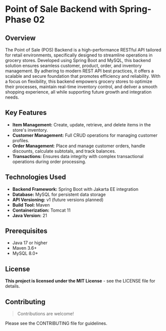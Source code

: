 # Point of Sale Backend with Spring- Phase 02

## Overview
The Point of Sale (POS) Backend is a high-performance RESTful API tailored for retail environments, specifically designed to streamline operations in grocery stores. Developed using Spring Boot and MySQL, this backend solution ensures seamless customer, product, order, and inventory management. By adhering to modern REST API best practices, it offers a scalable and secure foundation that promotes efficiency and reliability. With a focus on flexibility, this backend empowers grocery stores to optimize their processes, maintain real-time inventory control, and deliver a smooth shopping experience, all while supporting future growth and integration needs.

## Key Features

- **Item Management:** Create, update, retrieve, and delete items in the store's inventory.
- **Customer Management:** Full CRUD operations for managing customer profiles.
- **Order Management**: Place and manage customer orders, handle discounts, calculate subtotals, and track balances.
- **Transactions:** Ensures data integrity with complex transactional operations during order processing.

## Technologies Used

- **Backend Framework:** Spring Boot with Jakarta EE integration
- **Database:** MySQL for persistent data storage
- **API Versioning:** v1 (future versions planned)
- **Build Tool:** Maven
- **Containerization:** Tomcat 11
- **Java Version:** 21

## Prerequisites

- Java 17 or higher
- Maven 3.6+
- MySQL 8.0+

## License
**This project is licensed under the MIT License** - see the LICENSE file for details.

## Contributing

> Contributions are welcome!

 Please see the CONTRIBUTING file for guidelines.
